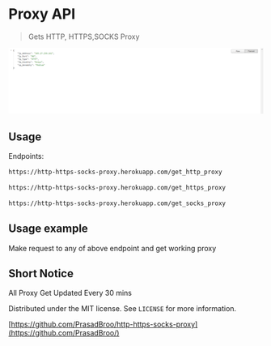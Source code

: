 # Proxy API
> Gets HTTP, HTTPS,SOCKS Proxy



![](header.png)

## Usage

Endpoints:

```sh
https://http-https-socks-proxy.herokuapp.com/get_http_proxy
```
```sh
https://http-https-socks-proxy.herokuapp.com/get_https_proxy
```
```sh
https://http-https-socks-proxy.herokuapp.com/get_socks_proxy
```


## Usage example

Make request to any of above endpoint and get working proxy

## Short Notice

All Proxy Get Updated Every 30 mins



Distributed under the MIT license. See ``LICENSE`` for more information.

[https://github.com/PrasadBroo/http-https-socks-proxy](https://github.com/PrasadBroo/)




